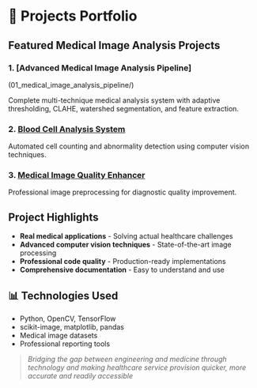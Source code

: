 # 🚀 Projects Portfolio

## Featured Medical Image Analysis Projects

### 1. [Advanced Medical Image Analysis Pipeline]

(01_medical_image_analysis_pipeline/)

Complete multi-technique medical analysis system with adaptive thresholding, CLAHE, watershed segmentation, and feature extraction.

### 2. [Blood Cell Analysis System](02_blood_cell_analyzer/)

Automated cell counting and abnormality detection using computer vision techniques.

### 3. [Medical Image Quality Enhancer](03_image_enhancement_tool/)

Professional image preprocessing for diagnostic quality improvement.

## Project Highlights

- **Real medical applications** - Solving actual healthcare challenges
- **Advanced computer vision techniques** - State-of-the-art image processing
- **Professional code quality** - Production-ready implementations
- **Comprehensive documentation** - Easy to understand and use

## 📊 Technologies Used

- Python, OpenCV, TensorFlow
- scikit-image, matplotlib, pandas
- Medical image datasets
- Professional reporting tools

> *Bridging the gap between engineering and medicine through technology and making healthcare service provision quicker, more accurate and readily accessible*